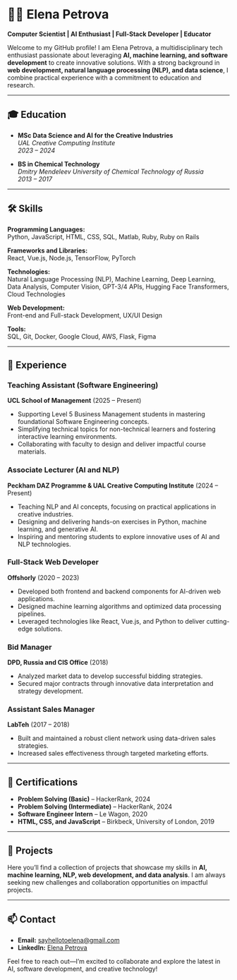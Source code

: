 # 👩‍💻 Elena Petrova  
**Computer Scientist | AI Enthusiast | Full-Stack Developer | Educator**

Welcome to my GitHub profile! I am Elena Petrova, a multidisciplinary tech enthusiast passionate about leveraging **AI, machine learning, and software development** to create innovative solutions. With a strong background in **web development, natural language processing (NLP), and data science**, I combine practical experience with a commitment to education and research.

---

## 🎓 Education  
- **MSc Data Science and AI for the Creative Industries**  
  *UAL Creative Computing Institute*  
  *2023 – 2024*  

- **BS in Chemical Technology**  
  *Dmitry Mendeleev University of Chemical Technology of Russia*  
  *2013 – 2017*  

---

## 🛠️ Skills  
**Programming Languages:**  
Python, JavaScript, HTML, CSS, SQL, Matlab, Ruby, Ruby on Rails  

**Frameworks and Libraries:**  
React, Vue.js, Node.js, TensorFlow, PyTorch  

**Technologies:**  
Natural Language Processing (NLP), Machine Learning, Deep Learning, Data Analysis, Computer Vision, GPT-3/4 APIs, Hugging Face Transformers, Cloud Technologies  

**Web Development:**  
Front-end and Full-stack Development, UX/UI Design  

**Tools:**  
SQL, Git, Docker, Google Cloud, AWS, Flask, Figma  

---

## 💼 Experience  

### **Teaching Assistant (Software Engineering)**  
**UCL School of Management** (2025 – Present)  
- Supporting Level 5 Business Management students in mastering foundational Software Engineering concepts.  
- Simplifying technical topics for non-technical learners and fostering interactive learning environments.  
- Collaborating with faculty to design and deliver impactful course materials.

### **Associate Lecturer (AI and NLP)**  
**Peckham DAZ Programme & UAL Creative Computing Institute** (2024 – Present)  
- Teaching NLP and AI concepts, focusing on practical applications in creative industries.  
- Designing and delivering hands-on exercises in Python, machine learning, and generative AI.  
- Inspiring and mentoring students to explore innovative uses of AI and NLP technologies.

### **Full-Stack Web Developer**  
**Offshorly** (2020 – 2023)  
- Developed both frontend and backend components for AI-driven web applications.  
- Designed machine learning algorithms and optimized data processing pipelines.  
- Leveraged technologies like React, Vue.js, and Python to deliver cutting-edge solutions.  

### **Bid Manager**  
**DPD, Russia and CIS Office** (2018)  
- Analyzed market data to develop successful bidding strategies.  
- Secured major contracts through innovative data interpretation and strategy development.  

### **Assistant Sales Manager**  
**LabTeh** (2017 – 2018)  
- Built and maintained a robust client network using data-driven sales strategies.  
- Increased sales effectiveness through targeted marketing efforts.

---

## 📜 Certifications  
- **Problem Solving (Basic)** – HackerRank, 2024  
- **Problem Solving (Intermediate)** – HackerRank, 2024  
- **Software Engineer Intern** – Le Wagon, 2020  
- **HTML, CSS, and JavaScript** – Birkbeck, University of London, 2019  

---

## 🌟 Projects  
Here you’ll find a collection of projects that showcase my skills in **AI, machine learning, NLP, web development, and data analysis**. I am always seeking new challenges and collaboration opportunities on impactful projects.  

---

## 📫 Contact  
- **Email:** sayhellotoelena@gmail.com  
- **LinkedIn:** [Elena Petrova](https://www.linkedin.com/in/elena-petrova)  

Feel free to reach out—I’m excited to collaborate and explore the latest in AI, software development, and creative technology!  
